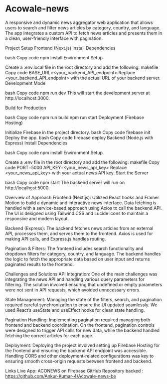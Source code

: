 # Acowale-news
A responsive and dynamic news aggregator web application that allows users to search and filter news articles by category, country, and language. The app integrates a custom API to fetch news articles and presents them in a clean, user-friendly interface with pagination.

Project Setup
Frontend (Next.js)
Install Dependencies

bash
Copy code
npm install
Environment Setup

Create a .env.local file in the root directory and add the following:
makefile
Copy code
BASE_URL=<your_backend_API_endpoint>
Replace <your_backend_API_endpoint> with the actual URL of your backend server.
Development Mode

bash
Copy code
npm run dev
This will start the development server at http://localhost:3000.

Build for Production

bash
Copy code
npm run build
npm run start
Deployment (Firebase Hosting)

Initialize Firebase in the project directory.
bash
Copy code
firebase init
Deploy the app.
bash
Copy code
firebase deploy
Backend (Node.js with Express)
Install Dependencies

bash
Copy code
npm install
Environment Setup

Create a .env file in the root directory and add the following:
makefile
Copy code
PORT=5000
API_KEY=<your_news_api_key>
Replace <your_news_api_key> with your actual news API key.
Start the Server

bash
Copy code
npm start
The backend server will run on http://localhost:5000.


Overview of Approach
Frontend (Next.js): Utilized React hooks and Framer Motion to build a dynamic and interactive news interface. Data fetching is handled with a service-based approach using Axios to call the backend API. The UI is designed using Tailwind CSS and Lucide icons to maintain a responsive and modern layout.

Backend (Express): The backend fetches news articles from an external API, processes them, and serves them to the frontend. Axios is used for making API calls, and Express.js handles routing.

Pagination & Filters: The frontend includes search functionality and dropdown filters for category, country, and language. The backend handles the logic to fetch the appropriate data based on user input and returns paginated results to the frontend.

Challenges and Solutions
API Integration: One of the main challenges was integrating the news API and handling various query parameters for filtering. The solution involved ensuring that undefined or empty parameters were not sent in API requests, which avoided unnecessary errors.

State Management: Managing the state of the filters, search, and pagination required careful synchronization to ensure the UI updated seamlessly. We used React’s useState and useEffect hooks for clean state handling.

Pagination Handling: Implementing pagination required managing both frontend and backend coordination. On the frontend, pagination controls were designed to trigger API calls for new data, while the backend handled fetching the correct articles for each page.

Deployment: Deploying the project involved setting up Firebase Hosting for the frontend and ensuring the backend API endpoint was accessible. Handling CORS and other deployment-related configurations was key to ensuring smooth cross-origin requests between frontend and backend.

Links
Live App: ACONEWS on Firebase
GitHub Repository backed : https://github.com/Ankur-Kumar-4/Acowale-news-be